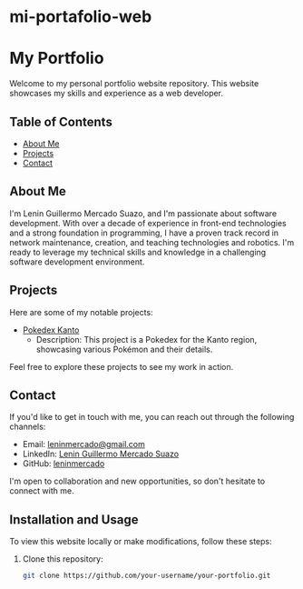 # mi-portafolio-web
# My Portfolio

Welcome to my personal portfolio website repository. This website showcases my skills and experience as a web developer.

## Table of Contents
- [About Me](#about-me)
- [Projects](#projects)
- [Contact](#contact)

## About Me
I'm Lenin Guillermo Mercado Suazo, and I'm passionate about software development. With over a decade of experience in front-end technologies and a strong foundation in programming, I have a proven track record in network maintenance, creation, and teaching technologies and robotics. I'm ready to leverage my technical skills and knowledge in a challenging software development environment.

## Projects
Here are some of my notable projects:

- [Pokedex Kanto](https://github.com/leninmercado/proyecto-web-6.git)
  - Description: This project is a Pokedex for the Kanto region, showcasing various Pokémon and their details.

Feel free to explore these projects to see my work in action.

## Contact
If you'd like to get in touch with me, you can reach out through the following channels:

- Email: [leninmercado@gmail.com](mailto:leninmercado@gmail.com)
- LinkedIn: [Lenin Guillermo Mercado Suazo](https://www.linkedin.com/in/lenin-guillermo-mercado-suazo-500511275)
- GitHub: [leninmercado](https://github.com/leninmercado)

I'm open to collaboration and new opportunities, so don't hesitate to connect with me.

## Installation and Usage
To view this website locally or make modifications, follow these steps:

1. Clone this repository:
   ```bash
   git clone https://github.com/your-username/your-portfolio.git
